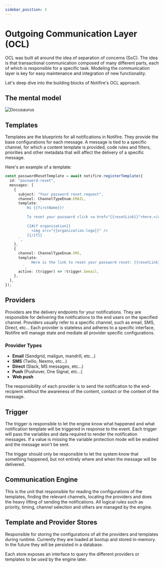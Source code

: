 ```yaml
---
sidebar_position: 3
---
```


# Outgoing Communication Layer (OCL)

OCL was built all around the idea of separation of concerns (SoC). The idea is that transactional communication composed of many different parts, each of which is responsible for a specific task. Modeling the communication layer is key for easy maintenance and integration of new functionality.

Let's deep dive into the building blocks of Notifire's OCL approach.

## The mental model

![Docusaurus](/img/diagram.jpeg)

## Templates

Templates are the blueprints for all notifications in Notifire. They provide the base configurations for each message. A message is tied to a specific channel, for which a content template is provided, code rules and filters, priorities and other metadata that will affect the delivery of a specific message.

Here's an example of a template:

```typescript
const passwordResetTemplate = await notifire.registerTemplate({
  id: "password-reset",
  messages: [
    {
      subject: "Your password reset request",
      channel: ChannelTypeEnum.EMAIL,
      template: `
          Hi {{firstName}}!
          
          To reset your password click <a href="{{resetLink}}">here.</a>
          
          {{#if organization}}
            <img src="{{organization.logo}}" />
          {{/if}}
      `,
    },
    {
      channel: ChannelTypeEnum.SMS,
      template: ` 
            Here is the link to reset your password reset: {{resetLink}}
        `,
      active: (trigger) => !trigger.$email,
    },
  ],
});
```

## Providers

Providers are the delivery endpoints for your notifications. They are responsible for delivering the notifications to the end users on the specified channel. Providers usually refer to a specific channel, such as email, SMS, Direct, etc... Each provider is stateless and adheres to a specific interface, Notifire will manage state and mediate all provider specific configurations.

### Provider Types

- **Email** (Sendgrid, mailgun, mandrill, etc...)
- **SMS** (Twilio, Nexmo, etc...)
- **Direct** (Slack, MS messages, etc...)
- **Push** (Pushover, One Signal, etc...)
- **Web push**

The responsibility of each provider is to send the notification to the end-recipient without the awareness of the content, contact or the context of the message.

## Trigger

The trigger is responsible to let the engine know what happened and what notification template will be triggered in response to the event. Each trigger will pass the variables and data required to render the notification messages. If a value is missing the variable protection mode will be enabled and the message won't be sent.

The trigger should only be responsible to let the system know that something happened, but not entirely where and when the message will be delivered.

## Communication Engine

This is the unit that responsible for reading the configurations of the templates, finding the relevant channels, locating the providers and does the heavy lifting of sending the notifications. All logical rules such as priority, timing, channel selection and others are managed by the engine.

## Template and Provider Stores

Responsible for storing the configurations of all the providers and templates during runtime. Currently they are loaded at bootup and stored in-memory. In the future they will be persisted in a database.

Each store exposes an interface to query the different providers or templates to be used by the engine later.
